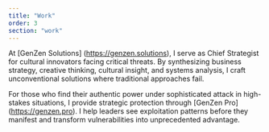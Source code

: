 ```yaml
---
title: "Work"
order: 3
section: "work"
---
```


At [GenZen Solutions] (https://genzen.solutions), I serve as Chief Strategist for cultural innovators facing critical threats. By synthesizing business strategy, creative thinking, cultural insight, and systems analysis, I craft unconventional solutions where traditional approaches fail.

For those who find their authentic power under sophisticated attack in high-stakes situations, I provide strategic protection through [GenZen Pro] (https://genzen.pro). I help leaders see exploitation patterns before they manifest and transform vulnerabilities into unprecedented advantage.